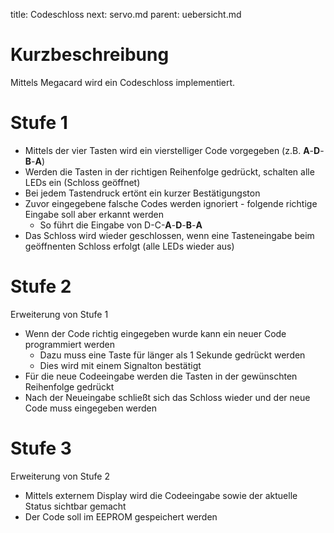 title: Codeschloss
next: servo.md
parent: uebersicht.md

# Kurzbeschreibung
Mittels Megacard wird ein Codeschloss implementiert.

# Stufe 1
* Mittels der vier Tasten wird ein vierstelliger Code vorgegeben (z.B. **A**-**D**-**B**-**A**)
* Werden die Tasten in der richtigen Reihenfolge gedrückt, schalten alle LEDs ein (Schloss geöffnet)
* Bei jedem Tastendruck ertönt ein kurzer Bestätigungston
* Zuvor eingegebene falsche Codes werden ignoriert - folgende richtige Eingabe soll aber erkannt werden
  * So führt die Eingabe von D-C-**A**-**D**-**B**-**A**
* Das Schloss wird wieder geschlossen, wenn eine Tasteneingabe beim geöffnenten Schloss erfolgt (alle LEDs wieder aus)

# Stufe 2
Erweiterung von Stufe 1

* Wenn der Code richtig eingegeben wurde kann ein neuer Code programmiert werden
  * Dazu muss eine Taste für länger als 1 Sekunde gedrückt werden
  * Dies wird mit einem Signalton bestätigt
* Für die neue Codeeingabe werden die Tasten in der gewünschten Reihenfolge gedrückt
* Nach der Neueingabe schließt sich das Schloss wieder und der neue Code muss eingegeben werden

# Stufe 3
Erweiterung von Stufe 2

* Mittels externem Display wird die Codeeingabe sowie der aktuelle Status sichtbar gemacht
* Der Code soll im EEPROM gespeichert werden
